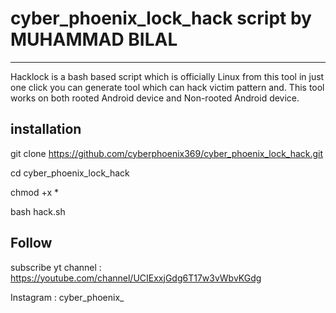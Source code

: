 # cyber_phoenix_lock_hack script by MUHAMMAD BILAL
--------------------------------------------------
Hacklock is a bash based script which is officially Linux from this tool in just one click you can generate  tool which can hack victim pattern and. This tool works on both rooted Android device and Non-rooted Android device.



installation
-----------------------------------

git clone https://github.com/cyberphoenix369/cyber_phoenix_lock_hack.git

cd cyber_phoenix_lock_hack

chmod +x *

bash hack.sh

Follow 
---------------------------------------------

subscribe yt channel : https://youtube.com/channel/UCIExxjGdg6T17w3vWbvKGdg


Instagram : cyber_phoenix_
